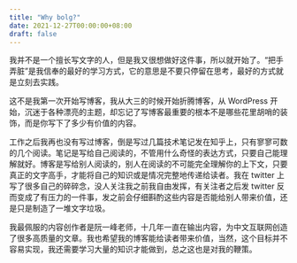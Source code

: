 ```yaml
---
title: "Why bolg?"
date: 2021-12-27T00:00:00+08:00
draft: false
---
```


我并不是一个擅长写文字的人，但是我又很想做好这件事，所以就开始了。“把手弄脏”是我信奉的最好的学习方式，它的意思是不要只停留在思考，最好的方式就是立刻去实践。

这不是我第一次开始写博客，我从大三的时候开始折腾博客，从 WordPress 开始，沉迷于各种漂亮的主题，却忘记了写博客最重要的根本不是哪些花里胡哨的装饰，而是你写下了多少有价值的内容。

工作之后我再也没有写过博客，倒是写过几篇技术笔记发在知乎上，只有寥寥可数的几个阅读。笔记是写给自己阅读的，不管用什么奇怪的表达方式，只要自己能理解就好。博客是写给别人阅读的，别人在阅读的不可能完全理解你的上下文，只要真正的文字高手，才能将自己的知识或是情况完整地传递给读者。我在 twitter 上写了很多自己的碎碎念，没人关注我之前我自由发挥，有关注者之后发 twitter 反而变成了有压力的一件事，发之前会仔细斟酌这些内容是否能给别人带来价值，还是只是制造了一堆文字垃圾。

我最佩服的内容创作者是阮一峰老师，十几年一直在输出内容，为中文互联网创造了很多高质量的文章。我也希望我的博客能给读者带来价值，当然，这个目标并不容易实现，我还需要学习大量的知识才能做到，总之这也是对我的鞭策。